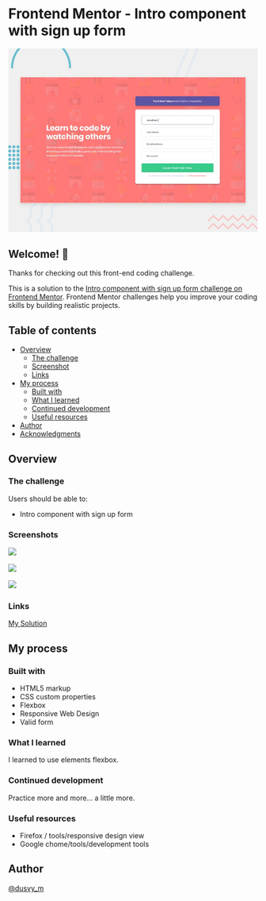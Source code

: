 # Frontend Mentor - Intro component with sign up form

![Design preview for the Intro component with sign up form coding challenge](./design/desktop-preview.jpg)

## Welcome! 👋

Thanks for checking out this front-end coding challenge.

This is a solution to the [Intro component with sign up form challenge on Frontend Mentor](https://www.frontendmentor.io/challenges/intro-component-with-signup-form-5cf91bd49edda32581d28fd1). Frontend Mentor challenges help you improve your coding skills by building realistic projects. 

## Table of contents

- [Overview](#overview)
  - [The challenge](#the-challenge)
  - [Screenshot](#screenshot)
  - [Links](#links)
- [My process](#my-process)
  - [Built with](#built-with)
  - [What I learned](#what-i-learned)
  - [Continued development](#continued-development)
  - [Useful resources](#useful-resources)
- [Author](#author)
- [Acknowledgments](#acknowledgments)

## Overview

### The challenge

Users should be able to:

- Intro component with sign up form

### Screenshots

![](https://github.com/dovelym/FEM-intro-component-with-signup-form-master/blob/main/screenshots/desktop.png)

![](https://github.com/dovelym/FEM-intro-component-with-signup-form-master/blob/main/screenshots/desktop%20active.png)

![](https://github.com/dovelym/FEM-intro-component-with-signup-form-master/blob/main/screenshots/mobile.png)

### Links

[My Solution](https://dovelym.github.io/FEM-intro-component-with-signup-form-master/)


## My process

### Built with

- HTML5 markup
- CSS custom properties
- Flexbox
- Responsive Web Design
- Valid form

### What I learned

I learned to use elements flexbox.

### Continued development

 Practice more and more... a little more.

### Useful resources

- Firefox / tools/responsive design view
- Google chome/tools/development tools

## Author
[@dusvy_m](https://github.com/dovelm)

